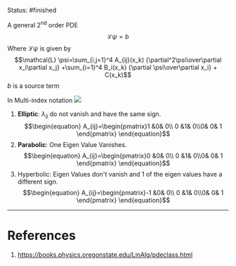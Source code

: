 Status: #finished 

A general 2$^\text{nd}$ order PDE$$\mathcal{L}\psi = b$$ Where $\mathcal L\psi$ is given by$$\mathcal{L} \psi=\sum_{i,j=1}^4 A_{ij}(x_k) 
{\partial^2\psi\over\partial x_i\partial x_j}
+\sum_{i=1}^4 B_i(x_k) {\partial \psi\over\partial x_i} + C(x_k)$$
$b$ is a source term

In Multi-index notation
![](http://127.0.0.1:43607/paste-e16d8220de1aebdd002eb92586d741ea9be3bbe6.png)

1. **Elliptic**: $\lambda_{ij}$ do not vanish and have the same sign.$$\begin{equation}
A_{ij}=\begin{pmatrix}1 &0& 0\\ 0 &1& 0\\0& 0& 1
\end{pmatrix}
\end{equation}$$
2. **Parabolic**: One Eigen Value Vanishes.$$\begin{equation}
A_{ij}=\begin{pmatrix}0 &0& 0\\ 0 &1& 0\\0& 0& 1
\end{pmatrix}
\end{equation}$$
3. Hyperbolic: Eigen Values don't vanish and 1 of the eigen values have a different sign.$$\begin{equation}
A_{ij}=\begin{pmatrix}-1 &0& 0\\ 0 &1& 0\\0& 0& 1
\end{pmatrix}
\end{equation}$$
---
# References
1. https://books.physics.oregonstate.edu/LinAlg/pdeclass.html
